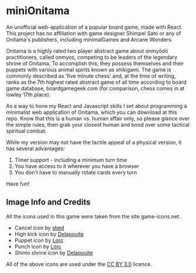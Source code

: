 # miniOnitama
An unofficial web-application of a popular board game, made with React. This project has no affiliation with game designer
Shimpei Sato or any of Onitama's publishers, including minimalGames and Arcane Wonders.

Onitama is a highly rated two player abstract game about onmyōdō practitioners, called onmyos,
competing to be leaders of the legendary shrine of Onitama. To accomplish this, they possess themselves and their puppets 
with various animal spirits known as shikigami. The game is commonly described as 'five minute chess' and, at the time of writing, ranks as the 7th highest rated abstract game of all time according to board game database, boardgamegeek.com 
(for comparison, chess comes in at lowley 17th place).

As a way to hone my React and Javascript skills
I set about programming a minimalist web application of Onitama, which you can download at this repo. Know that this is a human
vs. human affair only, so please glance over the
simple rules, then grab your closest human and bond over some tactical spiritual combat. 

While my version may not have the tactile appeal of a physical version, it has several advantages:
<ol>
<li>Timer support - including a minimum turn time</li>
<li>You have access to it wherever you have a browser</li>
<li>You don't have to manually rotate cards every turn</li>
</ol>

Have fun!
<h2>Image Info and Credits</h2>
All the icons used in this game were taken from the site game-icons.net.
<ul>
  <li>Cancel icon by <a href="http://game-icons.net/sbed/originals/cancel.html">sbed</a></li>
  <li>High kick icon by <a href="http://game-icons.net/delapouite/originals/high-kick.html">Delapouite</a></li>
  <li>Puppet icon by <a href="http://game-icons.net/lorc/originals/puppet.html">Lorc</a></li>
  <li>Punch icon by <a href="http://game-icons.net/lorc/originals/punch.html">Lorc</a></li>
  <li>Shinto shrine icon by <a href="http://game-icons.net/delapouite/originals/shinto-shrine.html">Delapouite</a></li>
</ul>
    All of the above icons are used under the <a href="https://creativecommons.org/licenses/by/3.0/">CC BY 3.0</a> licence.
